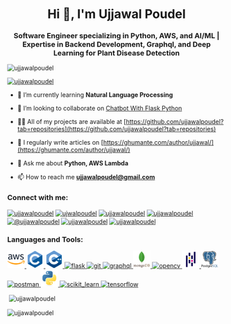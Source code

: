 <h1 align="center">Hi 👋, I'm Ujjawal Poudel</h1>
<h3 align="center">Software Engineer specializing in Python, AWS, and AI/ML | Expertise in Backend Development, Graphql, and Deep Learning for Plant Disease Detection</h3>

<p align="left"> <img src="https://komarev.com/ghpvc/?username=ujjawalpoudel&label=Profile%20views&color=0e75b6&style=flat" alt="ujjawalpoudel" /> </p>

<p align="left"> <a href="https://github.com/ryo-ma/github-profile-trophy"><img src="https://github-profile-trophy.vercel.app/?username=ujjawalpoudel" alt="ujjawalpoudel" /></a> </p>

- 🌱 I’m currently learning **Natural Language Processing**

- 👯 I’m looking to collaborate on [Chatbot With Flask Python](https://github.com/ujjawalpoudel/chatbot-with-flask-python)

- 👨‍💻 All of my projects are available at [https://github.com/ujjawalpoudel?tab=repositories](https://github.com/ujjawalpoudel?tab=repositories)

- 📝 I regularly write articles on [https://ghumante.com/author/ujjawal/](https://ghumante.com/author/ujjawal/)

- 💬 Ask me about **Python, AWS Lambda**

- 📫 How to reach me **ujjawalpoudel@gmail.com**

<h3 align="left">Connect with me:</h3>
<p align="left">
<a href="https://dev.to/ujjawalpoudel" target="blank"><img align="center" src="https://raw.githubusercontent.com/rahuldkjain/github-profile-readme-generator/master/src/images/icons/Social/devto.svg" alt="ujjawalpoudel" height="30" width="40" /></a>
<a href="https://twitter.com/ujwalpoudel" target="blank"><img align="center" src="https://raw.githubusercontent.com/rahuldkjain/github-profile-readme-generator/master/src/images/icons/Social/twitter.svg" alt="ujwalpoudel" height="30" width="40" /></a>
<a href="https://linkedin.com/in/ujjawalpoudel" target="blank"><img align="center" src="https://raw.githubusercontent.com/rahuldkjain/github-profile-readme-generator/master/src/images/icons/Social/linked-in-alt.svg" alt="ujjawalpoudel" height="30" width="40" /></a>
<a href="https://kaggle.com/ujjawalpoudel" target="blank"><img align="center" src="https://raw.githubusercontent.com/rahuldkjain/github-profile-readme-generator/master/src/images/icons/Social/kaggle.svg" alt="ujjawalpoudel" height="30" width="40" /></a>
<a href="https://medium.com/@ujjawalpoudel" target="blank"><img align="center" src="https://raw.githubusercontent.com/rahuldkjain/github-profile-readme-generator/master/src/images/icons/Social/medium.svg" alt="@ujjawalpoudel" height="30" width="40" /></a>
<a href="https://www.hackerrank.com/ujjawalpoudel" target="blank"><img align="center" src="https://raw.githubusercontent.com/rahuldkjain/github-profile-readme-generator/master/src/images/icons/Social/hackerrank.svg" alt="ujjawalpoudel" height="30" width="40" /></a>
<a href="https://www.leetcode.com/ujjawalpoudel" target="blank"><img align="center" src="https://raw.githubusercontent.com/rahuldkjain/github-profile-readme-generator/master/src/images/icons/Social/leet-code.svg" alt="ujjawalpoudel" height="30" width="40" /></a>
</p>

<h3 align="left">Languages and Tools:</h3>
<p align="left"> <a href="https://aws.amazon.com" target="_blank" rel="noreferrer"> <img src="https://raw.githubusercontent.com/devicons/devicon/master/icons/amazonwebservices/amazonwebservices-original-wordmark.svg" alt="aws" width="40" height="40"/> </a> <a href="https://www.cprogramming.com/" target="_blank" rel="noreferrer"> <img src="https://raw.githubusercontent.com/devicons/devicon/master/icons/c/c-original.svg" alt="c" width="40" height="40"/> </a> <a href="https://www.w3schools.com/cpp/" target="_blank" rel="noreferrer"> <img src="https://raw.githubusercontent.com/devicons/devicon/master/icons/cplusplus/cplusplus-original.svg" alt="cplusplus" width="40" height="40"/> </a> <a href="https://flask.palletsprojects.com/" target="_blank" rel="noreferrer"> <img src="https://www.vectorlogo.zone/logos/pocoo_flask/pocoo_flask-icon.svg" alt="flask" width="40" height="40"/> </a> <a href="https://git-scm.com/" target="_blank" rel="noreferrer"> <img src="https://www.vectorlogo.zone/logos/git-scm/git-scm-icon.svg" alt="git" width="40" height="40"/> </a> <a href="https://graphql.org" target="_blank" rel="noreferrer"> <img src="https://www.vectorlogo.zone/logos/graphql/graphql-icon.svg" alt="graphql" width="40" height="40"/> </a> <a href="https://www.mongodb.com/" target="_blank" rel="noreferrer"> <img src="https://raw.githubusercontent.com/devicons/devicon/master/icons/mongodb/mongodb-original-wordmark.svg" alt="mongodb" width="40" height="40"/> </a> <a href="https://opencv.org/" target="_blank" rel="noreferrer"> <img src="https://www.vectorlogo.zone/logos/opencv/opencv-icon.svg" alt="opencv" width="40" height="40"/> </a> <a href="https://pandas.pydata.org/" target="_blank" rel="noreferrer"> <img src="https://raw.githubusercontent.com/devicons/devicon/2ae2a900d2f041da66e950e4d48052658d850630/icons/pandas/pandas-original.svg" alt="pandas" width="40" height="40"/> </a> <a href="https://www.postgresql.org" target="_blank" rel="noreferrer"> <img src="https://raw.githubusercontent.com/devicons/devicon/master/icons/postgresql/postgresql-original-wordmark.svg" alt="postgresql" width="40" height="40"/> </a> <a href="https://postman.com" target="_blank" rel="noreferrer"> <img src="https://www.vectorlogo.zone/logos/getpostman/getpostman-icon.svg" alt="postman" width="40" height="40"/> </a> <a href="https://www.python.org" target="_blank" rel="noreferrer"> <img src="https://raw.githubusercontent.com/devicons/devicon/master/icons/python/python-original.svg" alt="python" width="40" height="40"/> </a> <a href="https://scikit-learn.org/" target="_blank" rel="noreferrer"> <img src="https://upload.wikimedia.org/wikipedia/commons/0/05/Scikit_learn_logo_small.svg" alt="scikit_learn" width="40" height="40"/> </a> <a href="https://www.tensorflow.org" target="_blank" rel="noreferrer"> <img src="https://www.vectorlogo.zone/logos/tensorflow/tensorflow-icon.svg" alt="tensorflow" width="40" height="40"/> </a> </p>

<p>&nbsp;<img align="center" src="https://github-readme-stats.vercel.app/api?username=ujjawalpoudel&show_icons=true&locale=en" alt="ujjawalpoudel" /></p>

<p><img align="center" src="https://github-readme-streak-stats.herokuapp.com/?user=ujjawalpoudel&" alt="ujjawalpoudel" /></p>
